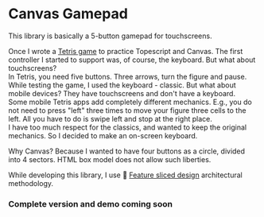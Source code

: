 # Canvas Gamepad
This library is basically a 5-button gamepad for touchscreens.

Once I wrote a [Tetris game](https://github.com/fish-liqueur/tetris) to practice Topescript and Canvas. The first controller I started to support was, of course, the keyboard. But what about touchscreens?
<br>
In Tetris, you need five buttons. Three arrows, turn the figure and pause. While testing the game, I used the keyboard - classic. But what about mobile devices? They have touchscreens and don't have a keyboard.
<br>
Some mobile Tetris apps add completely different mechanics. E.g., you do not need to press "left" three times to move your figure three cells to the left. All you have to do is swipe left and stop at the right place.
<br>
I have too much respect for the classics, and wanted to keep the original mechanics. So I decided to make an on-screen keyboard.

Why Canvas? Because I wanted to have four buttons as a circle, divided into 4 sectors. HTML box model does not allow such liberties.

While developing this library, I use 🍰 [Feature sliced design](https://feature-sliced.design/) architectural methodology.

### Complete version and demo coming soon